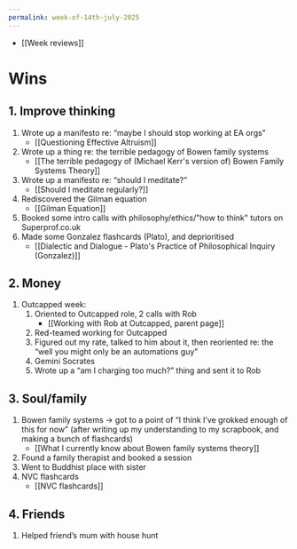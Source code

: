 ```yaml
---
permalink: week-of-14th-july-2025
---
```


- [[Week reviews]]
# Wins
## 1. Improve thinking
1. Wrote up a manifesto re: “maybe I should stop working at EA orgs”
	- [[Questioning Effective Altruism]]
2. Wrote up a thing re: the terrible pedagogy of Bowen family systems
	- [[The terrible pedagogy of (Michael Kerr's version of) Bowen Family Systems Theory]]
3. Wrote up a manifesto re: “should I meditate?”
	- [[Should I meditate regularly?]]
4. Rediscovered the Gilman equation
	- [[Gilman Equation]] 
5. Booked some intro calls with philosophy/ethics/"how to think" tutors on Superprof.co.uk
6. Made some Gonzalez flashcards (Plato), and deprioritised
	- [[Dialectic and Dialogue - Plato's Practice of Philosophical Inquiry (Gonzalez)]]
## 2. Money
1. Outcapped week:
	1. Oriented to Outcapped role, 2 calls with Rob
		- [[Working with Rob at Outcapped, parent page]]
	2. Red-teamed working for Outcapped
	3. Figured out my rate, talked to him about it, then reoriented re: the “well you might only be an automations guy”
	4. Gemini Socrates 
	5. Wrote up a “am I charging too much?” thing and sent it to Rob
## 3. Soul/family
1. Bowen family systems → got to a point of “I think I’ve grokked enough of this for now” (after writing up my understanding to my scrapbook, and making a bunch of flashcards)
	- [[What I currently know about Bowen family systems theory]]
2. Found a family therapist and booked a session
3. Went to Buddhist place with sister
4. NVC flashcards
	- [[NVC flashcards]]
## 4. Friends 
1. Helped friend’s mum with house hunt
